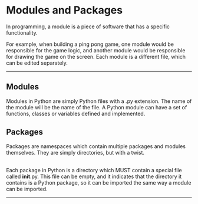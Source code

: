 # Modules and Packages

In programming, a module is a piece of software that has a specific functionality. <br/>

For example, when building a ping pong game, one module would be responsible for the game logic, and another module would be responsible for drawing the game on the screen. Each module is a different file, which can be edited separately.

---

## Modules

Modules in Python are simply Python files with a .py extension. The name of the module will be the name of the file. A Python module can have a set of functions, classes or variables defined and implemented.

## Packages

Packages are namespaces which contain multiple packages and modules themselves. They are simply directories, but with a twist.<br/> <br/>

Each package in Python is a directory which MUST contain a special file called __init__.py. This file can be empty, and it indicates that the directory it contains is a Python package, so it can be imported the same way a module can be imported.

---
